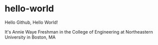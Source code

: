 # hello-world
Hello Github, Hello World!

It's Annie Waye
Freshman in the College of Engineering at Northeastern University in Boston, MA
